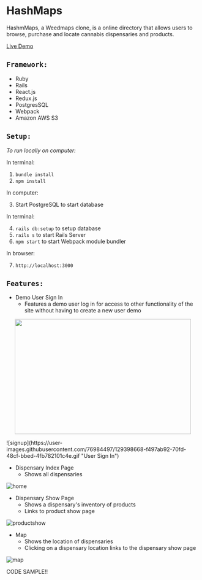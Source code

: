 # HashMaps

HashmMaps, a Weedmaps clone, is a online directory that allows users to browse, purchase and locate cannabis dispensaries and products.

[Live Demo](https://hash-maps.herokuapp.com/#/)

## `Framework:`
* Ruby
* Rails
* React.js
* Redux.js
* PostgresSQL
* Webpack
* Amazon AWS S3

## `Setup:`
*To run locally on computer:*

In terminal:

1. `bundle install`
2. `npm install`

In computer:

3. Start PostgreSQL to start database

In terminal: 

4. `rails db:setup` to setup database 
5. `rails s` to start Rails Server 
6. `npm start` to start Webpack module bundler

In browser: 

7. `http://localhost:3000`

## `Features:`
* Demo User Sign In
  * Features a demo user log in for access to other functionality of the site without having to create a new user
demo

<p align="center">
  <img width="460" height="300" src="https://user-images.githubusercontent.com/76984497/129398668-f497ab92-70fd-48cf-bbed-4fb782101c4e.gif">
</p>
![signup](https://user-images.githubusercontent.com/76984497/129398668-f497ab92-70fd-48cf-bbed-4fb782101c4e.gif "User Sign In")

* Dispensary Index Page
  * Shows all dispensaries

![home](https://user-images.githubusercontent.com/76984497/129398659-a0a84a3f-1a3c-4dd7-a37b-aae58e3b1e3b.gif "Home Page")

* Dispensary Show Page
  * Shows a dispensary's inventory of products
  * Links to product show page

![productshow](https://user-images.githubusercontent.com/76984497/129398670-c0e98ddf-643a-4bda-b0a1-03396c4def47.gif "Dispensary and Product Show Page")

* Map
  * Shows the location of dispensaries
  * Clicking on a dispensary location links to the dispensary show page

![map](https://user-images.githubusercontent.com/76984497/129398484-c89b0bc1-b6c9-4536-a424-5f786e67a71c.gif "Map")


CODE SAMPLE!!
